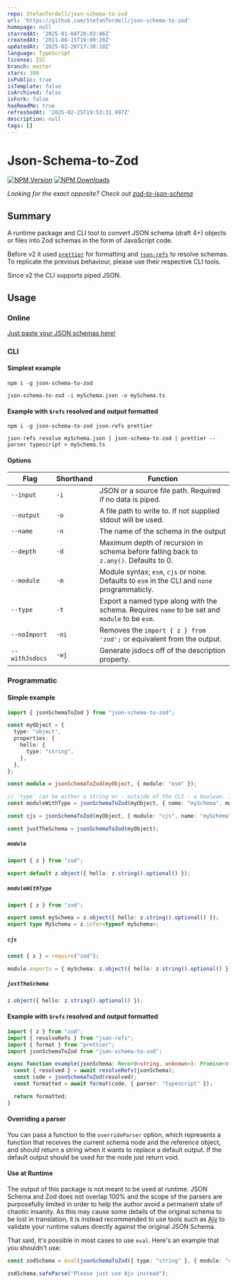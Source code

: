 ```yaml
---
repo: StefanTerdell/json-schema-to-zod
url: 'https://github.com/StefanTerdell/json-schema-to-zod'
homepage: null
starredAt: '2025-01-04T20:03:06Z'
createdAt: '2021-08-15T19:09:20Z'
updatedAt: '2025-02-20T17:38:18Z'
language: TypeScript
license: ISC
branch: master
stars: 398
isPublic: true
isTemplate: false
isArchived: false
isFork: false
hasReadMe: true
refreshedAt: '2025-02-25T19:53:31.997Z'
description: null
tags: []
---
```


# Json-Schema-to-Zod

[![NPM Version](https://img.shields.io/npm/v/json-schema-to-zod.svg)](https://npmjs.org/package/json-schema-to-zod)
[![NPM Downloads](https://img.shields.io/npm/dw/json-schema-to-zod.svg)](https://npmjs.org/package/json-schema-to-zod)

_Looking for the exact opposite? Check out [zod-to-json-schema](https://npmjs.org/package/zod-to-json-schema)_

## Summary

A runtime package and CLI tool to convert JSON schema (draft 4+) objects or files into Zod schemas in the form of JavaScript code.

Before v2 it used [`prettier`](https://www.npmjs.com/package/prettier) for formatting and [`json-refs`](https://www.npmjs.com/package/json-refs) to resolve schemas. To replicate the previous behaviour, please use their respective CLI tools.

Since v2 the CLI supports piped JSON.

## Usage

### Online

[Just paste your JSON schemas here!](https://stefanterdell.github.io/json-schema-to-zod-react/)

### CLI

#### Simplest example

```console
npm i -g json-schema-to-zod
```

```console
json-schema-to-zod -i mySchema.json -o mySchema.ts
```

#### Example with `$refs` resolved and output formatted

```console
npm i -g json-schema-to-zod json-refs prettier
```

```console
json-refs resolve mySchema.json | json-schema-to-zod | prettier --parser typescript > mySchema.ts
```

#### Options

| Flag           | Shorthand | Function                                                                                       |
| -------------- | --------- | ---------------------------------------------------------------------------------------------- |
| `--input`      | `-i`      | JSON or a source file path. Required if no data is piped.                                      |
| `--output`     | `-o`      | A file path to write to. If not supplied stdout will be used.                                  |
| `--name`       | `-n`      | The name of the schema in the output                                                           |
| `--depth`      | `-d`      | Maximum depth of recursion in schema before falling back to `z.any()`. Defaults to 0.          |
| `--module`     | `-m`      | Module syntax; `esm`, `cjs` or none. Defaults to `esm` in the CLI and `none` programmaticly.   |
| `--type`       | `-t`      | Export a named type along with the schema. Requires `name` to be set and `module` to be `esm`. |
| `--noImport`   | `-ni`     | Removes the `import { z } from 'zod';` or equivalent from the output.                          |
| `--withJsdocs` | `-wj`     | Generate jsdocs off of the description property.                                               |

### Programmatic

#### Simple example

```typescript
import { jsonSchemaToZod } from "json-schema-to-zod";

const myObject = {
  type: "object",
  properties: {
    hello: {
      type: "string",
    },
  },
};

const module = jsonSchemaToZod(myObject, { module: "esm" });

// `type` can be either a string or - outside of the CLI - a boolean. If its `true`, the name of the type will be the name of the schema with a capitalized first letter.
const moduleWithType = jsonSchemaToZod(myObject, { name: "mySchema", module: "esm", type: true });

const cjs = jsonSchemaToZod(myObject, { module: "cjs", name: "mySchema" });

const justTheSchema = jsonSchemaToZod(myObject);
```

##### `module`

```typescript
import { z } from "zod";

export default z.object({ hello: z.string().optional() });
```

##### `moduleWithType`

```typescript
import { z } from "zod";

export const mySchema = z.object({ hello: z.string().optional() });
export type MySchema = z.infer<typeof mySchema>;
```

##### `cjs`

```typescript
const { z } = require("zod");

module.exports = { mySchema: z.object({ hello: z.string().optional() }) };
```

##### `justTheSchema`

```typescript
z.object({ hello: z.string().optional() });
```

#### Example with `$refs` resolved and output formatted

```typescript
import { z } from "zod";
import { resolveRefs } from "json-refs";
import { format } from "prettier";
import jsonSchemaToZod from "json-schema-to-zod";

async function example(jsonSchema: Record<string, unknown>): Promise<string>{
  const { resolved } = await resolveRefs(jsonSchema);
  const code = jsonSchemaToZod(resolved);
  const formatted = await format(code, { parser: "typescript" });

  return formatted;
}
```

#### Overriding a parser

You can pass a function to the `overrideParser` option, which represents a function that receives the current schema node and the reference object, and should return a string when it wants to replace a default output. If the default output should be used for the node just return void.

#### Use at Runtime

The output of this package is not meant to be used at runtime. JSON Schema and Zod does not overlap 100% and the scope of the parsers are purposefully limited in order to help the author avoid a permanent state of chaotic insanity. As this may cause some details of the original schema to be lost in translation, it is instead recommended to use tools such as [Ajv](https://ajv.js.org/) to validate your runtime values directly against the original JSON Schema.

That said, it's possible in most cases to use `eval`. Here's an example that you shouldn't use:

```typescript
const zodSchema = eval(jsonSchemaToZod({ type: "string" }, { module: "cjs" }));

zodSchema.safeParse("Please just use Ajv instead");
```
